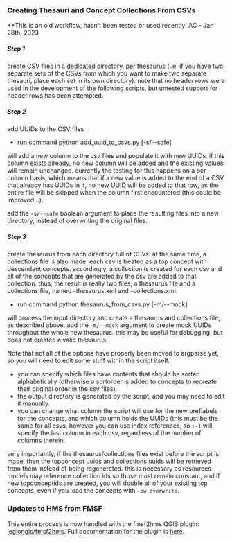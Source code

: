### Creating Thesauri and Concept Collections From CSVs

**This is an old workflow, hasn't been tested or used recently! AC - Jan 28th, 2023

##### Step 1

create CSV files in a dedicated directory, per thesaurus (i.e. if you have two separate sets of the CSVs from which you want to make two separate thesauri, place each set in its own directory). note that no header rows were used in the development of the following scripts, but untested support for header rows has been attempted.

##### Step 2

add UUIDs to the CSV files

+ run command
        python add_uuid_to_csvs.py <csv directory> [-s/--safe]
        
will add a new column to the csv files and populate it with new UUIDs. if this column exists already, no new column will be added and the existing values will remain unchanged. currently the testing for this happens on a per-column basis, which means that if a new value is added to the end of a CSV that already has UUIDs in it, no new UUID will be added to that row, as the entire file will be skipped when the column first encountered (this could be improved...).

add the `-s/--safe` boolean argument to place the resulting files into a new directory, instead of overwriting the original files.
        
##### Step 3

create thesaurus from each directory full of CSVs. at the same time, a collections file is also made. each csv is treated as a top concept with descendent concepts. accordingly, a collection is created for each csv and all of the concepts that are generated by the csv are added to that collection. thus, the result is really two files, a thesaurus file and a collections file, named <csv directory>-thesaurus.xml and <csv directory>-collections.xml.

+ run command
        python thesaurus_from_csvs.py <csv directory> [-m/--mock]
        
will process the input directory and create a thesaurus and collections file, as described above. add the `-m/--mock` argument to create mock UUIDs throughout the whole new thesaurus. this may be useful for debugging, but does not created a valid thesaurus.

Note that not all of the options have properly been moved to argparse yet, so you will need to edit some stuff within the script itself. 

+ you can specify which files have contents that should be sorted alphabetically (otherwise a sortorder is added to concepts to recreate their original order in the csv files).
+ the output directory is generated by the script, and you may need to edit it manually.
+ you can change what column the script will use for the new preflabels for the concepts, and which column holds the UUIDs (this must be the same for all csvs, however you can use index references, so `:-1` will specify the last column in each csv, regardless of the number of columns therein.

very importantly, if the thesaurus/collections files exist before the script is made, then the topconcept uuids and collections uuids will be retrieved from them instead of being regenerated. this is necessary as resources models may reference collection ids so those must remain constant, and if new topconceptids are created, you will double all of your existing top concepts, even if you load the concepts with `-ow overwrite`.

### Updates to HMS from FMSF

This entire process is now handled with the fmsf2hms QGIS plugin: [legiongis/fmsf2hms](https://github.com/legiongis/fmsf2hms).
Full documentation for the plugin is [here](https://www.notion.so/legiongis/FMSF-to-HMS-QGIS-Plugin-1a413cd8aa334e9bb2180be8c6841665).
